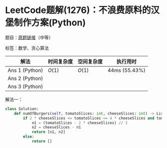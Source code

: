 # LeetCode题解(1276)：不浪费原料的汉堡制作方案(Python)

题目：[原题链接](https://leetcode-cn.com/problems/number-of-burgers-with-no-waste-of-ingredients/)（中等）

标签：数学、贪心算法

| 解法           | 时间复杂度 | 空间复杂度 | 执行用时      |
| -------------- | ---------- | ---------- | ------------- |
| Ans 1 (Python) | $O(1)$     | $O(1)$     | 44ms (55.43%) |
| Ans 2 (Python) |            |            |               |
| Ans 3 (Python) |            |            |               |

解法一：

```python
class Solution:
    def numOfBurgers(self, tomatoSlices: int, cheeseSlices: int) -> List[int]:
        if 2 * cheeseSlices <= tomatoSlices <= 4 * cheeseSlices and tomatoSlices % 2 == 0:
            n1 = (tomatoSlices - 2 * cheeseSlices) // 2
            n2 = cheeseSlices - n1
            return [n1, n2]
        else:
            return []
```


